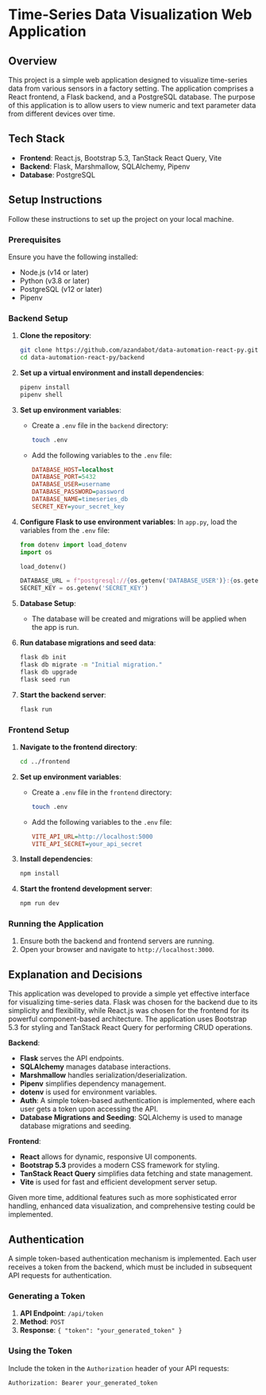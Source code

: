# Time-Series Data Visualization Web Application

## Overview

This project is a simple web application designed to visualize time-series data from various sensors in a factory setting. The application comprises a React frontend, a Flask backend, and a PostgreSQL database. The purpose of this application is to allow users to view numeric and text parameter data from different devices over time.

## Tech Stack

- **Frontend**: React.js, Bootstrap 5.3, TanStack React Query, Vite
- **Backend**: Flask, Marshmallow, SQLAlchemy, Pipenv
- **Database**: PostgreSQL

## Setup Instructions

Follow these instructions to set up the project on your local machine.

### Prerequisites

Ensure you have the following installed:

- Node.js (v14 or later)
- Python (v3.8 or later)
- PostgreSQL (v12 or later)
- Pipenv

### Backend Setup

1. **Clone the repository**:
    ```sh
    git clone https://github.com/azandabot/data-automation-react-py.git
    cd data-automation-react-py/backend
    ```

2. **Set up a virtual environment and install dependencies**:
    ```sh
    pipenv install
    pipenv shell
    ```

3. **Set up environment variables**:
    - Create a `.env` file in the `backend` directory:
      ```sh
      touch .env
      ```
    - Add the following variables to the `.env` file:
      ```ini
      DATABASE_HOST=localhost
      DATABASE_PORT=5432
      DATABASE_USER=username
      DATABASE_PASSWORD=password
      DATABASE_NAME=timeseries_db
      SECRET_KEY=your_secret_key
      ```

4. **Configure Flask to use environment variables**:
    In `app.py`, load the variables from the `.env` file:
    ```python
    from dotenv import load_dotenv
    import os

    load_dotenv()

    DATABASE_URL = f"postgresql://{os.getenv('DATABASE_USER')}:{os.getenv('DATABASE_PASSWORD')}@{os.getenv('DATABASE_HOST')}:{os.getenv('DATABASE_PORT')}/{os.getenv('DATABASE_NAME')}"
    SECRET_KEY = os.getenv('SECRET_KEY')
    ```

5. **Database Setup**:
    - The database will be created and migrations will be applied when the app is run.

6. **Run database migrations and seed data**:
    ```sh
    flask db init
    flask db migrate -m "Initial migration."
    flask db upgrade
    flask seed run
    ```

7. **Start the backend server**:
    ```sh
    flask run
    ```

### Frontend Setup

1. **Navigate to the frontend directory**:
    ```sh
    cd ../frontend
    ```

2. **Set up environment variables**:
    - Create a `.env` file in the `frontend` directory:
      ```sh
      touch .env
      ```
    - Add the following variables to the `.env` file:
      ```ini
      VITE_API_URL=http://localhost:5000
      VITE_API_SECRET=your_api_secret
      ```

3. **Install dependencies**:
    ```sh
    npm install
    ```

4. **Start the frontend development server**:
    ```sh
    npm run dev
    ```

### Running the Application

1. Ensure both the backend and frontend servers are running.
2. Open your browser and navigate to `http://localhost:3000`.

## Explanation and Decisions

This application was developed to provide a simple yet effective interface for visualizing time-series data. Flask was chosen for the backend due to its simplicity and flexibility, while React.js was chosen for the frontend for its powerful component-based architecture. The application uses Bootstrap 5.3 for styling and TanStack React Query for performing CRUD operations.

**Backend**:
- **Flask** serves the API endpoints.
- **SQLAlchemy** manages database interactions.
- **Marshmallow** handles serialization/deserialization.
- **Pipenv** simplifies dependency management.
- **dotenv** is used for environment variables.
- **Auth**: A simple token-based authentication is implemented, where each user gets a token upon accessing the API.
- **Database Migrations and Seeding**: SQLAlchemy is used to manage database migrations and seeding.

**Frontend**:
- **React** allows for dynamic, responsive UI components.
- **Bootstrap 5.3** provides a modern CSS framework for styling.
- **TanStack React Query** simplifies data fetching and state management.
- **Vite** is used for fast and efficient development server setup.

Given more time, additional features such as more sophisticated error handling, enhanced data visualization, and comprehensive testing could be implemented.

## Authentication

A simple token-based authentication mechanism is implemented. Each user receives a token from the backend, which must be included in subsequent API requests for authentication.

### Generating a Token

1. **API Endpoint**: `/api/token`
2. **Method**: `POST`
3. **Response**: `{ "token": "your_generated_token" }`

### Using the Token

Include the token in the `Authorization` header of your API requests:

```sh
Authorization: Bearer your_generated_token
